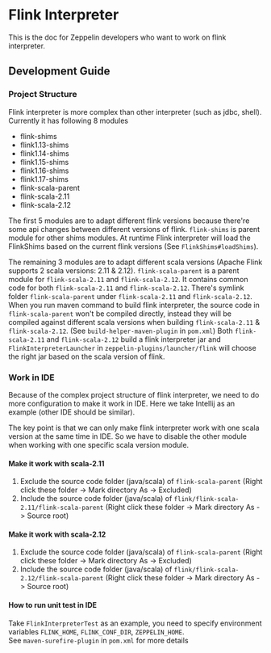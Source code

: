 # Flink Interpreter

This is the doc for Zeppelin developers who want to work on flink interpreter.

## Development Guide

### Project Structure

Flink interpreter is more complex than other interpreter (such as jdbc, shell). Currently it has following 8 modules
* flink-shims
* flink1.13-shims
* flink1.14-shims
* flink1.15-shims
* flink1.16-shims
* flink1.17-shims
* flink-scala-parent
* flink-scala-2.11
* flink-scala-2.12

The first 5 modules are to adapt different flink versions because there're some api changes between different versions of flink.
`flink-shims` is parent module for other shims modules.
At runtime Flink interpreter will load the FlinkShims based on the current flink versions (See `FlinkShims#loadShims`).

The remaining 3 modules are to adapt different scala versions (Apache Flink supports 2 scala versions: 2.11 & 2.12).
`flink-scala-parent` is a parent module for `flink-scala-2.11` and `flink-scala-2.12`. It contains common code for both `flink-scala-2.11` and `flink-scala-2.12`.
There's symlink folder `flink-scala-parent` under `flink-scala-2.11` and `flink-scala-2.12`.
When you run maven command to build flink interpreter, the source code in `flink-scala-parent` won't be compiled directly, instead
they will be compiled against different scala versions when building `flink-scala-2.11` & `flink-scala-2.12`. (See `build-helper-maven-plugin` in `pom.xml`)
Both `flink-scala-2.11` and `flink-scala-2.12` build a flink interpreter jar and `FlinkInterpreterLauncher` in `zeppelin-plugins/launcher/flink` will choose the right jar based
on the scala version of flink.

### Work in IDE

Because of the complex project structure of flink interpreter, we need to do more configuration to make it work in IDE.
Here we take Intellij as an example (other IDE should be similar).

The key point is that we can only make flink interpreter work with one scala version at the same time in IDE.
So we have to disable the other module when working with one specific scala version module.

#### Make it work with scala-2.11

1. Exclude the source code folder (java/scala) of `flink-scala-parent` (Right click these folder -> Mark directory As -> Excluded)
2. Include the source code folder (java/scala) of `flink/flink-scala-2.11/flink-scala-parent` (Right click these folder -> Mark directory As -> Source root)

#### Make it work with scala-2.12

1. Exclude the source code folder (java/scala) of `flink-scala-parent` (Right click these folder -> Mark directory As -> Excluded)
2. Include the source code folder (java/scala) of `flink/flink-scala-2.12/flink-scala-parent` (Right click these folder -> Mark directory As -> Source root)


#### How to run unit test in IDE

Take `FlinkInterpreterTest` as an example, you need to specify environment variables `FLINK_HOME`, `FLINK_CONF_DIR`, `ZEPPELIN_HOME`.   
See `maven-surefire-plugin` in `pom.xml` for more details
